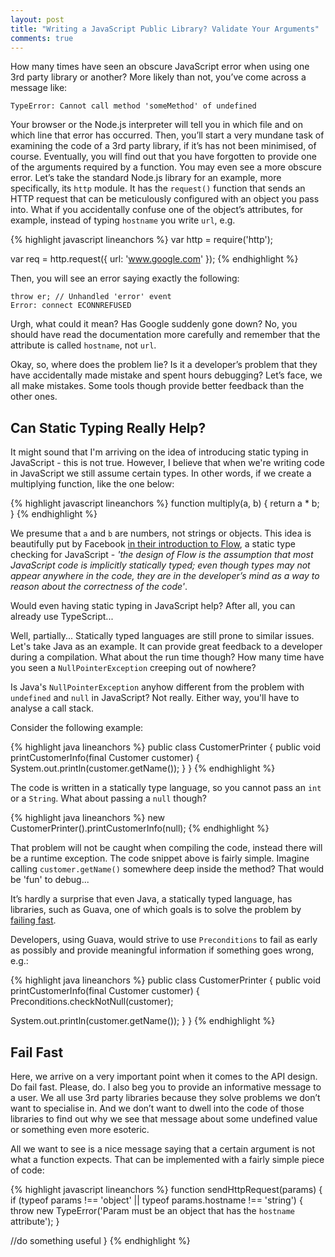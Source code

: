 ```yaml
---
layout: post
title: "Writing a JavaScript Public Library? Validate Your Arguments"
comments: true
---
```


How many times have seen an obscure JavaScript error when using one 3rd party library or another? More likely than not, you’ve come across a message like:

	TypeError: Cannot call method 'someMethod' of undefined

Your browser or the Node.js interpreter will tell you in which file and on which line that error has occurred. Then, you’ll start a very mundane task of examining the code of a 3rd party library, if it’s has not been minimised, of course. Eventually, you will find out that you have forgotten to provide one of the arguments required by a function.
You may even see a more obscure error. <!-- more --> Let’s take the standard Node.js library for an example, more specifically, its `http` module. It has the `request()` function that sends an HTTP request that can be meticulously configured with an object you pass into. What if you accidentally confuse one of the object’s attributes, for example, instead of typing `hostname` you write `url`, e.g.

{% highlight javascript lineanchors %}
var http = require('http');

var req = http.request({
 url: 'www.google.com'
});
{% endhighlight %}

Then, you will see an error saying exactly the following:

	throw er; // Unhandled 'error' event
	Error: connect ECONNREFUSED

Urgh, what could it mean? Has Google suddenly gone down? No, you should have read the documentation more carefully and remember that the attribute is called `hostname`, not `url`.

Okay, so, where does the problem lie? Is it a developer’s problem that they have accidentally made mistake and spent hours debugging? Let’s face, we all make mistakes. Some tools though provide better feedback than the other ones.

Can Static Typing Really Help?
----

It might sound that I'm arriving on the idea of introducing static typing in JavaScript - this is not true. However, I believe that when we're writing code in JavaScript we still assume certain types. In other words, if we create a multiplying function, like the one below:

{% highlight javascript lineanchors %}
function multiply(a, b) {
	return a * b;
}
{% endhighlight %}

We presume that `a` and `b` are numbers, not strings or objects. This idea is beautifully put by Facebook [in their introduction to Flow](https://code.facebook.com/posts/1505962329687926/flow-a-new-static-type-checker-for-javascript/), a static type checking for JavaScript - _'the design of Flow is the assumption that most JavaScript code is implicitly statically typed; even though types may not appear anywhere in the code, they are in the developer’s mind as a way to reason about the correctness of the code'_.

Would even having static typing in JavaScript help? After all, you can already use TypeScript...

Well, partially... Statically typed languages are still prone to similar issues. Let's take Java as an example. It can provide great feedback to a developer during a compilation. What about the run time though? How many time have you seen a `NullPointerException` creeping out of nowhere?

Is Java's `NullPointerException` anyhow different from the problem with `undefined` and `null` in JavaScript? Not really. Either way, you'll have to analyse a call stack.

Consider the following example:

{% highlight java lineanchors %}
public class CustomerPrinter {
 public void printCustomerInfo(final Customer customer) {
   System.out.println(customer.getName());
 }
}
{% endhighlight %}

The code is written in a statically type language, so you cannot pass an `int` or a `String`. What about passing a `null` though?

{% highlight java lineanchors %}
new CustomerPrinter().printCustomerInfo(null);
{% endhighlight %}

That problem will not be caught when compiling the code, instead there will be a runtime exception. The code snippet above is fairly simple. Imagine calling `customer.getName()` somewhere deep inside the method? That would be 'fun' to debug...

It’s hardly a surprise that even Java, a statically typed language, has libraries, such as Guava, one of which goals is to solve the problem by [failing fast](http://stackoverflow.com/questions/26184322/whats-the-point-of-guava-checknotnull).

Developers, using Guava, would strive to use `Preconditions` to fail as early as possibly and provide meaningful information if something goes wrong, e.g.:

{% highlight java lineanchors %}
public class CustomerPrinter {
 public void printCustomerInfo(final Customer customer) {
   Preconditions.checkNotNull(customer);

   System.out.println(customer.getName());
 }
}
{% endhighlight %}

Fail Fast
----

Here, we arrive on a very important point when it comes to the API design. Do fail fast. Please, do. I also beg you to provide an informative message to a user. We all use 3rd party libraries because they solve problems we don’t want to specialise in. And we don’t want to dwell into the code of those libraries to find out why we see that message about some undefined value or something even more esoteric.

All we want to see is a nice message saying that a certain argument is not what a function expects. That can be implemented with a fairly simple piece of code:

{% highlight javascript lineanchors %}
function sendHttpRequest(params) {
  if (typeof params !== 'object' || typeof params.hostname !== 'string') {
    throw new TypeError('Param must be an object that has the `hostname` attribute');
  }

  //do something useful
}
{% endhighlight %}
